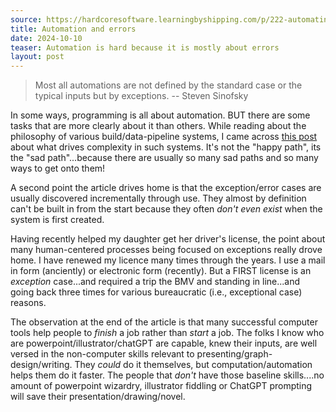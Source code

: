 ```yaml
---
source: https://hardcoresoftware.learningbyshipping.com/p/222-automating-processes-with-software
title: Automation and errors
date: 2024-10-10
teaser: Automation is hard because it is mostly about errors
layout: post
---
```

> Most all automations are not defined by the standard case or the typical inputs but by exceptions.
> -- Steven Sinofsky

In some ways, programming is all about automation.  BUT there are some tasks that are more clearly about it than others.  While reading about the philosophy of various build/data-pipeline systems, I came across [this post](https://hardcoresoftware.learningbyshipping.com/p/222-automating-processes-with-software) about what drives complexity in such systems.  It's not the "happy path", its the "sad path"...because there are usually so many sad paths and so many ways to get onto them!  

A second point the article drives home is that the exception/error cases are usually discovered incrementally through use.  They almost by definition can't be built in from the start because they often *don't even exist* when the system is first created.  

Having recently helped my daughter get her driver's license, the point about many human-centered processes being focused on exceptions really drove home.  I have renewed my licence many times through the years.  I use a mail in form (anciently) or electronic form (recently).  But a FIRST license is an *exception* case...and required a trip the BMV and standing in line...and going back three times for various bureaucratic (i.e., exceptional case) reasons.

The observation at the end of the article is that many successful computer tools help people to *finish* a job rather than *start* a job. The folks I know who are powerpoint/illustrator/chatGPT are capable, knew their inputs, are well versed in the non-computer skills relevant to presenting/graph-design/writing.   They *could* do it themselves, but computation/automation helps them do it faster.  The people that *don't* have those baseline skills....no amount of powerpoint wizardry, illustrator fiddling or ChatGPT prompting will save their presentation/drawing/novel.